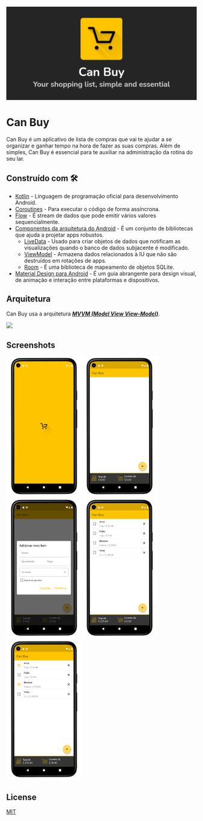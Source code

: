 ![can_buy_graphic.png](images/can_buy_graphic.png)

# Can Buy
Can Buy é um aplicativo de lista de compras que vai te ajudar a se organizar e ganhar tempo na hora de fazer as suas compras. Além de simples, Can Buy é essencial para te auxiliar na administração da rotina do seu lar.

## Construído com  🛠

- [Kotlin](https://kotlinlang.org/docs/android-overview.html) - Linguagem de programação oficial para desenvolvimento Android.
- [Coroutines](https://kotlinlang.org/docs/reference/coroutines/coroutines-guide.html) - Para executar o código de forma assíncrona.
- [Flow](https://kotlin.github.io/kotlinx.coroutines/kotlinx-coroutines-core/kotlinx.coroutines.flow/-flow/) -  É  stream de dados que pode emitir vários valores sequencialmente.
- [Componentes da arquitetura do Android](https://developer.android.com/topic/libraries/architecture) - É um conjunto de bibliotecas que ajuda a projetar apps robustos.
  - [LiveData](https://developer.android.com/topic/libraries/architecture/livedata) - Usado para criar objetos de dados que notificam as visualizações quando o banco de dados subjacente é modificado.
  - [ViewModel](https://developer.android.com/topic/libraries/architecture/viewmodel) - Armazena dados relacionados à IU que não são destruídos em rotações de apps.
  - [Room](https://developer.android.com/topic/libraries/architecture/room) - É uma biblioteca de mapeamento de objetos SQLite. 
- [Material Design para Android](https://developer.android.com/guide/topics/ui/look-and-feel) - É um guia abrangente para design visual, de animação e interação entre plataformas e dispositivos.

## Arquitetura
Can Buy usa a arquitetura [***MVVM (Model View View-Model)***](https://developer.android.com/jetpack/docs/guide#recommended-app-arch).

![](https://developer.android.com/topic/libraries/architecture/images/final-architecture.png)

## Screenshots

<img src="images/splash_screen.png" alt="drawing" width="200"/><img src="images/main_content_empty.png" alt="drawing" width="200"/><img src="images/dialog_add.png" alt="drawing" width="200"/><img src="images/main_content.png" alt="drawing" width="200"/><img src="images/main_content_in_cart.png" alt="drawing" width="200"/>

## License

[MIT](LICENSE.md)
